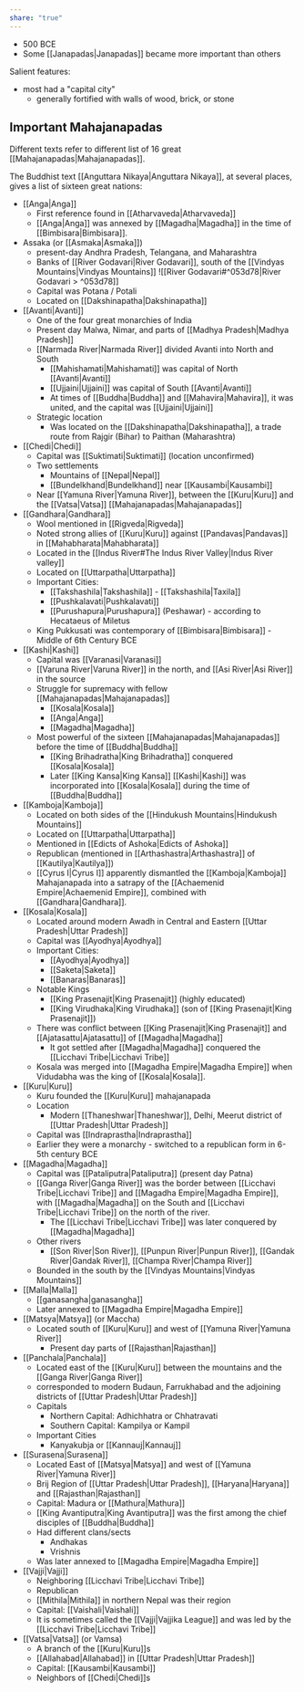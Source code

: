 ```yaml
---
share: "true"
---
```


- 500 BCE
- Some [[Janapadas|Janapadas]] became more important than others

Salient features:
- most had a "capital city"
	- generally fortified with walls of wood, brick, or stone


## Important Mahajanapadas
Different texts refer to different list of 16 great [[Mahajanapadas|Mahajanapadas]]. 

The Buddhist text [[Anguttara Nikaya|Anguttara Nikaya]], at several places, gives a list of sixteen great nations:
- [[Anga|Anga]]
	- First reference found in [[Atharvaveda|Atharvaveda]]
	- [[Anga|Anga]] was annexed by [[Magadha|Magadha]] in the time of [[Bimbisara|Bimbisara]].
- Assaka (or [[Asmaka|Asmaka]])
	- present-day Andhra Pradesh, Telangana, and Maharashtra
	- Banks of [[River Godavari|River Godavari]], south of the [[Vindyas Mountains|Vindyas Mountains]] 
	  ![[River Godavari#^053d78|River Godavari > ^053d78]]
	- Capital was Potana / Potali 
	- Located on [[Dakshinapatha|Dakshinapatha]] 
- [[Avanti|Avanti]]
	- One of the four great monarchies of India
	- Present day Malwa, Nimar, and parts of [[Madhya Pradesh|Madhya Pradesh]] 
	- [[Narmada River|Narmada River]] divided Avanti into North and South
		- [[Mahishamati|Mahishamati]] was capital of North [[Avanti|Avanti]]
		- [[Ujjaini|Ujjaini]] was capital of South [[Avanti|Avanti]] 
		- At times of [[Buddha|Buddha]] and [[Mahavira|Mahavira]], it was united, and the capital was [[Ujjaini|Ujjaini]] 
	- Strategic location 
		- Was located on the [[Dakshinapatha|Dakshinapatha]], a trade route from Rajgir (Bihar) to Paithan (Maharashtra)
- [[Chedi|Chedi]]
	- Capital was [[Suktimati|Suktimati]] (location unconfirmed)
	- Two settlements
		- Mountains of [[Nepal|Nepal]]
		- [[Bundelkhand|Bundelkhand]] near [[Kausambi|Kausambi]]
	- Near [[Yamuna River|Yamuna River]], between the [[Kuru|Kuru]] and the [[Vatsa|Vatsa]] [[Mahajanapadas|Mahajanapadas]] 
- [[Gandhara|Gandhara]]
	- Wool mentioned in [[Rigveda|Rigveda]]
	- Noted strong allies of [[Kuru|Kuru]] against [[Pandavas|Pandavas]] in [[Mahabharata|Mahabharata]]
	- Located in the [[Indus River#The Indus River Valley|Indus River valley]]
	- Located on [[Uttarpatha|Uttarpatha]]
	- Important Cities:
		- [[Takshashila|Takshashila]] - [[Takshashila|Taxila]] 
		- [[Pushkalavati|Pushkalavati]]
		- [[Purushapura|Purushapura]] (Peshawar) - according to Hecataeus of Miletus
	- King Pukkusati was contemporary of [[Bimbisara|Bimbisara]] - Middle of 6th Century BCE
- [[Kashi|Kashi]] 
	- Capital was [[Varanasi|Varanasi]]
	- [[Varuna River|Varuna River]] in the north, and [[Asi River|Asi River]] in the source
	- Struggle for supremacy with fellow [[Mahajanapadas|Mahajanapadas]] 
		- [[Kosala|Kosala]]
		- [[Anga|Anga]]
		- [[Magadha|Magadha]]
	- Most powerful of the sixteen [[Mahajanapadas|Mahajanapadas]] before the time of [[Buddha|Buddha]] 
		- [[King Brihadratha|King Brihadratha]] conquered [[Kosala|Kosala]] 
		- Later [[King Kansa|King Kansa]] [[Kashi|Kashi]] was incorporated into [[Kosala|Kosala]] during the time of [[Buddha|Buddha]]
- [[Kamboja|Kamboja]]
	- Located on both sides of the [[Hindukush Mountains|Hindukush Mountains]]
	- Located on [[Uttarpatha|Uttarpatha]] 
	- Mentioned in [[Edicts of Ashoka|Edicts of Ashoka]]
	- Republican (mentioned in [[Arthashastra|Arthashastra]] of [[Kautilya|Kautilya]])
	- [[Cyrus I|Cyrus I]] apparently dismantled the [[Kamboja|Kamboja]] Mahajanapada into a satrapy of the [[Achaemenid Empire|Achaemenid Empire]], combined with [[Gandhara|Gandhara]].  
- [[Kosala|Kosala]]
	- Located around modern Awadh in Central and Eastern [[Uttar Pradesh|Uttar Pradesh]]
	- Capital was [[Ayodhya|Ayodhya]]
	- Important Cities:
		- [[Ayodhya|Ayodhya]] 
		- [[Saketa|Saketa]]
		- [[Banaras|Banaras]]
	- Notable Kings
		- [[King Prasenajit|King Prasenajit]] (highly educated)
		- [[King Virudhaka|King Virudhaka]] (son of [[King Prasenajit|King Prasenajit]])
	- There was conflict between [[King Prasenajit|King Prasenajit]] and [[Ajatasattu|Ajatasattu]] of [[Magadha|Magadha]] 
		- It got settled after [[Magadha|Magadha]] conquered the [[Licchavi Tribe|Licchavi Tribe]]
	- Kosala was merged into [[Magadha Empire|Magadha Empire]] when Vidudabha was the king of [[Kosala|Kosala]]. 
- [[Kuru|Kuru]]
	- Kuru founded the [[Kuru|Kuru]] mahajanapada
	- Location
		- Modern [[Thaneshwar|Thaneshwar]], Delhi, Meerut district of [[Uttar Pradesh|Uttar Pradesh]]
	- Capital was [[Indraprastha|Indraprastha]]
	- Earlier they were a monarchy - switched to a republican form in 6-5th century BCE
- [[Magadha|Magadha]] 
	- Capital was [[Pataliputra|Pataliputra]] (present day Patna)
	- [[Ganga River|Ganga River]] was the border between [[Licchavi Tribe|Licchavi Tribe]] and [[Magadha Empire|Magadha Empire]], with [[Magadha|Magadha]] on the South and [[Licchavi Tribe|Licchavi Tribe]] on the north of the river. 
		- The [[Licchavi Tribe|Licchavi Tribe]] was later conquered by [[Magadha|Magadha]] 
	- Other rivers
		- [[Son River|Son River]], [[Punpun River|Punpun River]], [[Gandak River|Gandak River]], [[Champa River|Champa River]]
	- Bounded in the south by the [[Vindyas Mountains|Vindyas Mountains]]
- [[Malla|Malla]]
	- [[ganasangha|ganasangha]]
	- Later annexed to [[Magadha Empire|Magadha Empire]]
- [[Matsya|Matsya]] (or Maccha)
	- Located south of [[Kuru|Kuru]] and west of [[Yamuna River|Yamuna River]] 
		- Present day parts of [[Rajasthan|Rajasthan]]
- [[Panchala|Panchala]]
	- Located east of the [[Kuru|Kuru]] between the mountains and the [[Ganga River|Ganga River]]
	- corresponded to modern Budaun, Farrukhabad and the adjoining districts of [[Uttar Pradesh|Uttar Pradesh]]
	- Capitals
		- Northern Capital: Adhichhatra or Chhatravati
		- Southern Capital: Kampilya or Kampil
	- Important Cities
		- Kanyakubja or [[Kannauj|Kannauj]]
- [[Surasena|Surasena]]
	- Located East of [[Matsya|Matsya]] and west of [[Yamuna River|Yamuna River]] 
	- Brij Region of [[Uttar Pradesh|Uttar Pradesh]], [[Haryana|Haryana]] and [[Rajasthan|Rajasthan]] 
	- Capital: Madura or [[Mathura|Mathura]]
	- [[King Avantiputra|King Avantiputra]] was the first among the chief disciples of [[Buddha|Buddha]]
	- Had different clans/sects
		- Andhakas
		- Vrishnis
	- Was later annexed to [[Magadha Empire|Magadha Empire]]
- [[Vajji|Vajji]]
	- Neighboring [[Licchavi Tribe|Licchavi Tribe]]
	- Republican 
	- [[Mithila|Mithila]] in northern Nepal was their region 
	- Capital: [[Vaishali|Vaishali]]
	- It is sometimes called the [[Vajji|Vajjika League]] and was led by the [[Licchavi Tribe|Licchavi Tribe]]
- [[Vatsa|Vatsa]] (or Vamsa)
	- A branch of the [[Kuru|Kuru]]s
	- [[Allahabad|Allahabad]] in [[Uttar Pradesh|Uttar Pradesh]]
	- Capital: [[Kausambi|Kausambi]]
	- Neighbors of [[Chedi|Chedi]]s